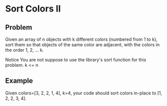 Sort Colors II
===

## Problem

Given an array of n objects with k different colors (numbered from 1 to k), sort them so that objects of the same color are adjacent, with the colors in the order 1, 2, ... k.

 Notice
You are not suppose to use the library's sort function for this problem.
k <= n



## Example

Given colors=[3, 2, 2, 1, 4], k=4, your code should sort colors in-place to [1, 2, 2, 3, 4].
